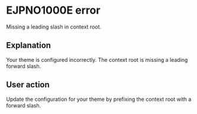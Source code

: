 # EJPNO1000E error

Missing a leading slash in context root.

## Explanation

Your theme is configured incorrectly. The context root is missing a leading forward slash.

## User action

Update the configuration for your theme by prefixing the context root with a forward slash.


